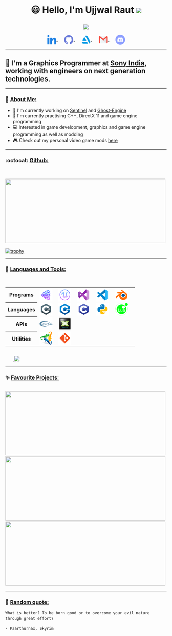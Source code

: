 <h1>
<p align = "center">
  😃 Hello, I'm Ujjwal Raut <img src="https://media.giphy.com/media/hvRJCLFzcasrR4ia7z/giphy.gif" width="28">
</p>
</h1>
<p align = "center">
  <img src = "https://readme-typing-svg.herokuapp.com?color=6AF700&center=true&vCenter=true&width=500&lines=Graphics+Programmer+at+Sony+India;3+years+of+experience">
</p>

<p align = center>
<a href="https://www.linkedin.com/in/ujjwal-raut-cybernethacker14/">
  <img align="center" alt="UjjwalRaut|LinkedIn" width="30px" src="images/linkedin.png" />
</a>&nbsp;&nbsp;&nbsp;&nbsp;
<a href="https://github.com/CybernetHacker14/">
  <img align="center" alt="UjjwalRaut|GitHub" width="30px" src="images/github.png" />
</a>&nbsp;&nbsp;&nbsp;&nbsp;
<a href="https://cybernethacker14.artstation.com/">
  <img align="center" alt="UjjwalRaut|ArtStation" width="30px" src="images/artstation.png" />
</a>&nbsp;&nbsp;&nbsp;&nbsp;
<a href="mailto:ujjwalraut.14@gmail.com">
  <img align="center" alt="UjjwalRaut|Gmail" width="30px" src="images/gmail.png" />
</a>&nbsp;&nbsp;&nbsp;&nbsp;
<img align="center" title="CybernetHacker14#1420" alt="UjjwalRaut|Discord" width="30px" src="images/discord.png" />
<br/>

***

## 🏢 I'm a Graphics Programmer at [Sony India](https://www.sonyindiasoftware.co.in/), working with engineers on next generation technologies.

***

### 👔 <ins>About Me:</ins>

- 🔭 I'm currently working on [Sentinel](https://github.com/CybernetHacker14/Sentinel) and [Ghost-Engine](https://github.com/CybernetHacker14/Ghost-Engine)
- 🌱 I'm currently practising C++, DirectX 11 and game engine programming
- 💻 Interested in game development, graphics and game engine programming as well as modding
- :video_game: Check out my personal video game mods [here](https://github.com/CybernetHacker14/game-mods)

***

### :octocat: <ins>Github:</ins>
<br/>
<p align = "left">
  <a href = "https://github.com/CybernetHacker14">
    <img width = "500em" height = "200em" src = "https://cybernethacker14-github-readme-stats.vercel.app/api?username=CybernetHacker14&show_icons=true&include_all_commit=true&count_private=true&theme=radical"/>
  </a>
</p>

[![trophy](https://github-profile-trophy.vercel.app/?username=CybernetHacker14&theme=radical)](https://github.com/CybernetHacker14)

***

### 🔧 <ins>Languages and Tools:</ins>
<br/>
<p>

<table>
  <tr>
    <th><center><font size=3>Programs</font></center></th>
    <td>
      <img align="center" alt="UjjwalRaut|Unity" width="40px" src="images/unity.png" />&nbsp;&nbsp;&nbsp;&nbsp;
      <img align="center" alt="UjjwalRaut|UE" width="40px" src="images/ue.png" />&nbsp;&nbsp;&nbsp;&nbsp;
      <img align="center" alt="UjjwalRaut|VS" width="40px" src="images/visualstudio.png" />&nbsp;&nbsp;&nbsp;&nbsp;
      <img align="center" alt="UjjwalRaut|VSCode" width="40px" src="images/vscode.png" />&nbsp;&nbsp;&nbsp;&nbsp;
      <img align="center" alt="UjjwalRaut|Blender" width="40px" src="images/blender.png" />&nbsp;&nbsp;&nbsp;&nbsp;
    </td>
  </tr>
  <tr>
    <th><center><font size=3>Languages</font></center></th>
    <td>
      <img align="center" alt="UjjwalRaut|C#" width="40px" src="images/csharp.png" />&nbsp;&nbsp;&nbsp;&nbsp;
      <img align="center" alt="UjjwalRaut|C++" width="40px" src="images/cpp.png" />&nbsp;&nbsp;&nbsp;&nbsp;
      <img align="center" alt="UjjwalRaut|C" width="40px" src="images/c.png" />&nbsp;&nbsp;&nbsp;&nbsp;
      <img align="center" alt="UjjwalRaut|Python" width="40px" src="images/python.png" />&nbsp;&nbsp;&nbsp;&nbsp;
      <img align="center" alt="UjjwalRaut|Lua" width="40px" src="images/lua.png" />&nbsp;&nbsp;&nbsp;&nbsp;
    </td>
  </tr>
  <tr>
    <th><center><font size=3>APIs</font></center></th>
    <td>
      <img align="center" alt="UjjwalRaut|OpenGL" width="40px" src="images/opengl.png" />&nbsp;&nbsp;&nbsp;&nbsp;
      <img align="center" alt="UjjwalRaut|DX11" width="40px" src="images/dx11.png" />&nbsp;&nbsp;&nbsp;&nbsp;
    </td>
  </tr>
  <tr>
    <th><center><font size=3>Utilities</font></center></th>
    <td>
      <img align="center" alt="UjjwalRaut|Premake" width="40px" src="images/premake.png" />&nbsp;&nbsp;&nbsp;&nbsp;
      <img align="center" alt="UjjwalRaut|Git" width="40px" src="images/git.png" />&nbsp;&nbsp;&nbsp;&nbsp;
    </td>
  </tr>
</table>
</p>

<p align = "left">
  <br/>
  &nbsp;&nbsp;&nbsp;&nbsp;&nbsp;&nbsp;<a href = "https://github.com/CybernetHacker14">
    <img height = "200em" src = "https://cybernethacker14-github-readme-stats.vercel.app/api/top-langs/?username=CybernetHacker14&layout=compact&langs_count=8&theme=radical"/>
  </a>
</p>

***

### ✨ <ins>Favourite Projects:</ins>
<br/>
<a href = "https://github.com/CybernetHacker14/Sentinel">
  <img width = "500px" height = "200px" src = "https://cybernethacker14-github-readme-stats.vercel.app/api/pin/?username=CybernetHacker14&repo=Sentinel&theme=radical"/>
</a>
<br/>
<a href = "https://github.com/CybernetHacker14/Ghost-Engine">
  <img width = "500px" height = "200px" src = "https://cybernethacker14-github-readme-stats.vercel.app/api/pin/?username=CybernetHacker14&repo=Ghost-Engine&theme=radical"/>
</a>
<br/>
<a href = "https://github.com/CybernetHacker14/PACT">
  <img width = "500em" height = "200px" src = "https://cybernethacker14-github-readme-stats.vercel.app/api/pin/?username=CybernetHacker14&repo=PACT&theme=radical"/>
</a>

***

### :thought_balloon: <ins>Random quote:</ins>

```
What is better? To be born good or to overcome your evil nature through great effort?

- Paarthurnax, Skyrim
```
